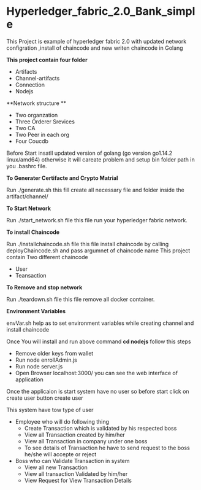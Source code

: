 # Hyperledger_fabric_2.0_Bank_simple
This Project is example of hyperledger fabric 2.0 with updated network configration ,install of chaincode and new writen chaincode in Golang 

**This project contain four folder**

* Artifacts
* Channel-artifacts
* Connection
* Nodejs

**Network structure **

* Two organzation 
* Three Orderer Srevices 
* Two CA
* Two Peer in each org
* Four Coucdb

Before Start insatll updated version of golang (go version go1.14.2 linux/amd64) otherwise it will careate problem and setup bin folder path in you .bashrc file.

**To Generater Certifacte and Crypto Matrial**

Run ./generate.sh this fill create all necessary file and folder inside the artifact/channel/

**To Start Network**

Run ./start_network.sh file this file run your hyperledger fabric network.

**To install Chaincode**

Run ./installchaincode.sh file this file install chaincode by calling deployChaincode.sh and pass argumnet of chaincode name
This project contain Two different  chaincode
* User
* Teansaction


**To Remove and stop network**

Run ./teardown.sh file this file remove all docker container.


**Environment Variables**

envVar.sh help as to set environment variables while creating channel and install chaincode


Once You will install and run above command **cd nodejs** follow this steps
* Remove older keys from wallet
* Run node enrollAdmin.js
* Run node server.js
* Open Browser localhost:3000/ you can see the web interface of application

Once the applicaion  is start system have no user so before start click on create user button create user

This system have tow type of user 
* Employee who will do following thing
  * Create Transaction which is validated by his respected boss
  * View all Transaction created by him/her
  * View all Transaction in company under one boss 
  * To see details of Transaction he have to send request to the boss he/she will accepte or reject
* Boss who can Validate Transaction in system
  * View all new Transaction
  * View all transaction Validated by him/her
  * View Request for View Transaction Details






